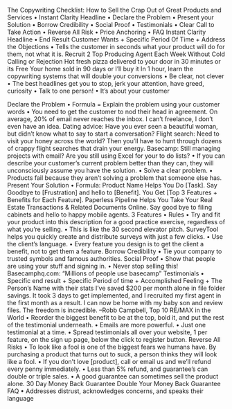 The Copywriting Checklist: How to Sell the Crap Out of Great Products and Services
•	Instant Clarity Headline
•	Declare the Problem
•	Present your Solution
•	Borrow Credibility
•	Social Proof
•	Testimonials
•	Clear Call to Take Action
•	Reverse All Risk
•	Price Anchoring
•	FAQ
Instant Clarity Headline
•	End Result Customer Wants + Specific Period Of Time + Address the Objections
•	Tells the customer in seconds what your product will do for them, not what it is.
Recruit 2 Top Producing Agent Each Week Without Cold Calling or Rejection
Hot fresh pizza delivered to your door in 30 minutes or its Free
Your home sold in 90 days or I’ll buy it
In 1 hour, learn the copywriting systems that will double your conversions
•	Be clear, not clever
•	The best headlines get you to stop, jerk your attention, have greed, curiosity
•	Talk to one person!
•	It’s about your customer
 
Declare the Problem
•	Formula = Explain the problem using your customer words
•	You need to get the customer to nod their head in agreement.
On average, 20% of email never reaches the inbox.
I can’t freelance, I don’t even have an idea.
Dating advice: Have you ever seen a beautiful woman, but didn’t know what to say to start a conversation?
Flight search: Need to visit your honey across the world? Then you’ll have to hunt through dozens of crappy flight searches that drain your energy.
Basecamp: Still managing projects with email? Are you still using Excel for your to do lists?
•	If you can describe your customer’s current problem better than they can, they will unconsciously assume you have the solution.
•	Solve a clear problem.
•	Products fail because they aren’t solving a problem that someone else has.
Present Your Solution
•	Formula: Product Name Helps You Do [Task]. Say Goodbye to [Frustration] and hello to [Benefit]. You Get [Top 3 Features + Benefits for Each Feature].
Paperless Pipeline Helps You Take Your Real Estate Transactions & Related Documents Online. Say good bye to filing cabinets and hello to happy mobile agents.
3 Features
•	Rules
•	Try and fit your product into this description for a good practice exercise, regardless of what you’re selling.
•	This is like the 30 second elevator pitch.
SurveyTool helps you quickly create and distribute surveys with just a few clicks.
•	Use the client’s language.
•	Every feature you design is to get the client a benefit, not to get them a feature.
Borrow Credibility
•	Tie your company to trusted symbols and famous authorities.
Social Proof
•	Show that people are using your stuff and signing in.
•	Never stop selling this!
Basecamphq.com: “Millions of people use basecamp”
Testimonials
•	Specific end result + Specific Period of time + Accomplished Feeling + The Person’s Name with their stats
I’ve saved $200 per month alone in file folder savings. It took 3 days to get implemented, and I recruited my first agent in the first month as a result. I can now be home with my baby son and review files. The freedom is incredible. –Robb Campbell, Top 10 RE/MAX in the World
•	Reorder the biggest benefit to be at the top, bold it, and put the rest of the testimonial underneath.
•	Emails are more powerful.
•	Just one testimonial at a time.
•	Spread testimonials all over your website, 1 per feature, on the sign up page, below the click to register button.
Reverse All Risks
•	To look like a fool is one of the biggest fears we humans have. By purchasing a product that turns out to suck, a person thinks they will look like a fool.
•	If you don’t love [product], call or email us and we’ll refund every penny immediately.
•	Less than 5% refund, and guarantee’s can double or triple sales.
•	A good guarantee can sometimes sell the product alone.
30 Day Money Back Guarantee
Double Your Money Back Guarantee
FAQ
•	Addresses distrust, acknowledges concerns, and speaks their language

